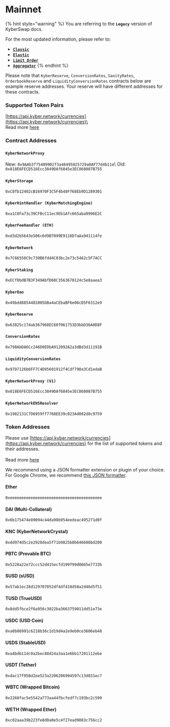 # Mainnet

{% hint style="warning" %}
You are referring to the **`Legacy`** version of KyberSwap docs.

For the most updated information, please refer to:

* [**`Classic`**](../../../liquidity-solutions/kyberswap-classic/)
* [**`Elastic`**](../../../liquidity-solutions/kyberswap-elastic/)
* [**`Limit Order`**](../../../kyberswap-solutions/limit-order/)
* [**`Aggregator`**](../../../kyberswap-solutions/kyberswap-aggregator/)
{% endhint %}

Please note that `KyberReserve`, `ConversionRates`, `SanityRates`, `OrderbookReserve` and `LiquidityConversionRates` contracts below are example reserve addresses. Your reserve will have different addresses for these contracts.

### Supported Token Pairs[​](https://docs.kyberswap.com/Legacy/addresses/addresses-mainnet#supported-token-pairs) <a href="#supported-token-pairs" id="supported-token-pairs"></a>

[https://api.kyber.network/currencies](https://api.kyber.network/currencies)\
\
Read more [here](https://docs.kyberswap.com/Legacy/addresses/api\_abi-restfulapi.md#currencies)

### Contract Addresses[​](https://docs.kyberswap.com/Legacy/addresses/addresses-mainnet#contract-addresses) <a href="#contract-addresses" id="contract-addresses"></a>

#### `KyberNetworkProxy`[​](https://docs.kyberswap.com/Legacy/addresses/addresses-mainnet#kybernetworkproxy) <a href="#kybernetworkproxy" id="kybernetworkproxy"></a>

New: `0x9AAb3f75489902f3a48495025729a0AF77d4b11e`\ Old: `0x818E6FECD516Ecc3849DAf6845e3EC868087B755`

#### `KyberStorage`[​](https://docs.kyberswap.com/Legacy/addresses/addresses-mainnet#kyberstorage) <a href="#kyberstorage" id="kyberstorage"></a>

`0xC8fb12402cB16970F3C5F4b48Ff68Eb9D1289301`

#### `KyberHintHandler (KyberMatchingEngine)`[​](https://docs.kyberswap.com/Legacy/addresses/addresses-mainnet#kyberhinthandler-kybermatchingengine) <a href="#kyberhinthandler-kybermatchingengine" id="kyberhinthandler-kybermatchingengine"></a>

`0xa1C0Fa73c39CFBcC11ec9Eb1Afc665aba9996E2C`

#### `KyberFeeHandler (ETH)`[​](https://docs.kyberswap.com/Legacy/addresses/addresses-mainnet#kyberfeehandler-eth) <a href="#kyberfeehandler-eth" id="kyberfeehandler-eth"></a>

`0xd3d2b5643e506c6d9B7099E9116D7aAa941114fe`

#### `KyberNetwork`[​](https://docs.kyberswap.com/Legacy/addresses/addresses-mainnet#kybernetwork) <a href="#kybernetwork" id="kybernetwork"></a>

`0x7C66550C9c730B6fdd4C03bc2e73c5462c5F7ACC`

#### `KyberStaking`[​](https://docs.kyberswap.com/Legacy/addresses/addresses-mainnet#kyberstaking) <a href="#kyberstaking" id="kyberstaking"></a>

`0xECf0bdB7B3F349AbfD68C3563678124c5e8aaea3`

#### `KyberDao`[​](https://docs.kyberswap.com/Legacy/addresses/addresses-mainnet#kyberdao) <a href="#kyberdao" id="kyberdao"></a>

`0x49bdd8854481005bBa4aCEbaBF6e06cD5F6312e9`

#### `KyberReserve`[​](https://docs.kyberswap.com/Legacy/addresses/addresses-mainnet#kyberreserve) <a href="#kyberreserve" id="kyberreserve"></a>

`0x63825c174ab367968EC60f061753D3bbD36A0D8F`

#### `ConversionRates`[​](https://docs.kyberswap.com/Legacy/addresses/addresses-mainnet#conversionrates) <a href="#conversionrates" id="conversionrates"></a>

`0x798AbDA6Cc246D0EDbA912092A2a3dBd3d11191B`

#### `LiquidityConversionRates`[​](https://docs.kyberswap.com/Legacy/addresses/addresses-mainnet#liquidityconversionrates) <a href="#liquidityconversionrates" id="liquidityconversionrates"></a>

`0x97D7126b6FF7C4D95601912f4Cdf790a3Cd1edaB`

#### `KyberNetworkProxy (V1)`[​](https://docs.kyberswap.com/Legacy/addresses/addresses-mainnet#kybernetworkproxy-v1) <a href="#kybernetworkproxy-v1" id="kybernetworkproxy-v1"></a>

`0x818E6FECD516Ecc3849DAf6845e3EC868087B755`

#### `KyberNetworkENSResolver`[​](https://docs.kyberswap.com/Legacy/addresses/addresses-mainnet#kybernetworkensresolver) <a href="#kybernetworkensresolver" id="kybernetworkensresolver"></a>

`0x1982131C7D6959ff7768EE39c023Ad002d8c9759`

### Token Addresses[​](https://docs.kyberswap.com/Legacy/addresses/addresses-mainnet#token-addresses) <a href="#token-addresses" id="token-addresses"></a>

Please use [https://api.kyber.network/currencies](https://api.kyber.network/currencies) for the list of supported tokens and their addresses.\
\
Read more [here](https://docs.kyberswap.com/Legacy/addresses/api\_abi-restfulapi.md#currencies)

We recommend using a JSON formatter extension or plugin of your choice. For Google Chrome, we recommend [this JSON formatter](https://chrome.google.com/webstore/detail/json-formatter/bcjindcccaagfpapjjmafapmmgkkhgoa).

#### Ether[​](https://docs.kyberswap.com/Legacy/addresses/addresses-mainnet#ether) <a href="#ether" id="ether"></a>

`0xeeeeeeeeeeeeeeeeeeeeeeeeeeeeeeeeeeeeeeee`

#### DAI (Multi-Collateral)[​](https://docs.kyberswap.com/Legacy/addresses/addresses-mainnet#dai-multi-collateral) <a href="#dai-multi-collateral" id="dai-multi-collateral"></a>

`0x6b175474e89094c44da98b954eedeac495271d0f`

#### KNC (KyberNetworkCrystal)[​](https://docs.kyberswap.com/Legacy/addresses/addresses-mainnet#knc-kybernetworkcrystal) <a href="#knc-kybernetworkcrystal" id="knc-kybernetworkcrystal"></a>

`0xdd974d5c2e2928dea5f71b9825b8b646686bd200`

#### PBTC (Provable BTC)[​](https://docs.kyberswap.com/Legacy/addresses/addresses-mainnet#pbtc-provable-btc) <a href="#pbtc-provable-btc" id="pbtc-provable-btc"></a>

`0x5228a22e72ccc52d415ecfd199f99d0665e7733b`

#### SUSD (sUSD)[​](https://docs.kyberswap.com/Legacy/addresses/addresses-mainnet#susd-susd) <a href="#susd-susd" id="susd-susd"></a>

`0x57ab1ec28d129707052df4df418d58a2d46d5f51`

#### TUSD (TrueUSD)[​](https://docs.kyberswap.com/Legacy/addresses/addresses-mainnet#tusd-trueusd) <a href="#tusd-trueusd" id="tusd-trueusd"></a>

`0x8dd5fbce2f6a956c3022ba3663759011dd51e73e`

#### USDC (USD Coin)[​](https://docs.kyberswap.com/Legacy/addresses/addresses-mainnet#usdc-usd-coin) <a href="#usdc-usd-coin" id="usdc-usd-coin"></a>

`0xa0b86991c6218b36c1d19d4a2e9eb0ce3606eb48`

#### USDS (StableUSD)[​](https://docs.kyberswap.com/Legacy/addresses/addresses-mainnet#usds-stableusd) <a href="#usds-stableusd" id="usds-stableusd"></a>

`0xa4bdb11dc0a2bec88d24a3aa1e6bb17201112ebe`

#### USDT (Tether)[​](https://docs.kyberswap.com/Legacy/addresses/addresses-mainnet#usdt-tether) <a href="#usdt-tether" id="usdt-tether"></a>

`0xdac17f958d2ee523a2206206994597c13d831ec7`

#### WBTC (Wrapped Bitcoin)[​](https://docs.kyberswap.com/Legacy/addresses/addresses-mainnet#wbtc-wrapped-bitcoin) <a href="#wbtc-wrapped-bitcoin" id="wbtc-wrapped-bitcoin"></a>

`0x2260fac5e5542a773aa44fbcfedf7c193bc2c599`

#### WETH (Wrapped Ether)[​](https://docs.kyberswap.com/Legacy/addresses/addresses-mainnet#weth-wrapped-ether) <a href="#weth-wrapped-ether" id="weth-wrapped-ether"></a>

`0xc02aaa39b223fe8d0a0e5c4f27ead9083c756cc2`
